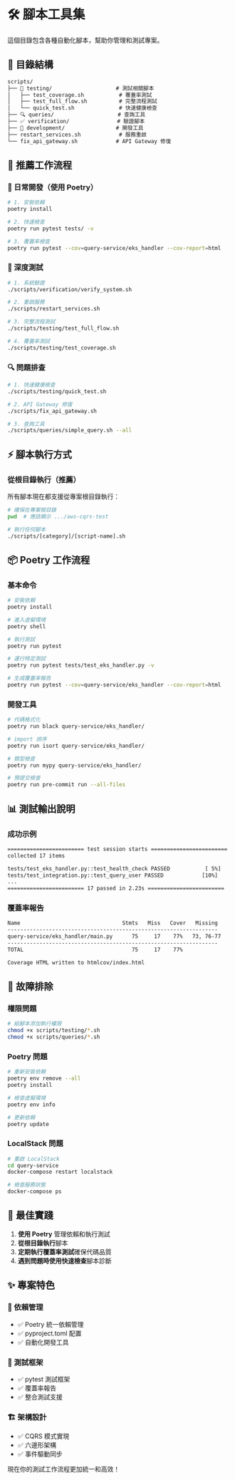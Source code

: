 # 🛠️ 腳本工具集

這個目錄包含各種自動化腳本，幫助你管理和測試專案。

## 📁 目錄結構

```txt
scripts/
├── 🧪 testing/                    # 測試相關腳本
│   ├── test_coverage.sh           # 覆蓋率測試
│   ├── test_full_flow.sh          # 完整流程測試
│   └── quick_test.sh              # 快速健康檢查
├── 🔍 queries/                    # 查詢工具
├── ✅ verification/               # 驗證腳本
├── 🔧 development/                # 開發工具
├── restart_services.sh            # 服務重啟
└── fix_api_gateway.sh            # API Gateway 修復
```

## 🚀 推薦工作流程

### 🎯 日常開發（使用 Poetry）

```bash
# 1. 安裝依賴
poetry install

# 2. 快速檢查
poetry run pytest tests/ -v

# 3. 覆蓋率檢查
poetry run pytest --cov=query-service/eks_handler --cov-report=html
```

### 🧪 深度測試

```bash
# 1. 系統驗證
./scripts/verification/verify_system.sh

# 2. 重啟服務
./scripts/restart_services.sh

# 3. 完整流程測試
./scripts/testing/test_full_flow.sh

# 4. 覆蓋率測試
./scripts/testing/test_coverage.sh
```

### 🔍 問題排查

```bash
# 1. 快速健康檢查
./scripts/testing/quick_test.sh

# 2. API Gateway 修復
./scripts/fix_api_gateway.sh

# 3. 查詢工具
./scripts/queries/simple_query.sh --all
```

## ⚡ 腳本執行方式

### 從根目錄執行（推薦）

所有腳本現在都支援從專案根目錄執行：

```bash
# 確保在專案根目錄
pwd  # 應該顯示 .../aws-cqrs-test

# 執行任何腳本
./scripts/[category]/[script-name].sh
```

## 📦 Poetry 工作流程

### 基本命令

```bash
# 安裝依賴
poetry install

# 進入虛擬環境
poetry shell

# 執行測試
poetry run pytest

# 運行特定測試
poetry run pytest tests/test_eks_handler.py -v

# 生成覆蓋率報告
poetry run pytest --cov=query-service/eks_handler --cov-report=html
```

### 開發工具

```bash
# 代碼格式化
poetry run black query-service/eks_handler/

# import 排序
poetry run isort query-service/eks_handler/

# 類型檢查
poetry run mypy query-service/eks_handler/

# 預提交檢查
poetry run pre-commit run --all-files
```

## 📊 測試輸出說明

### 成功示例

```txt
======================== test session starts ========================
collected 17 items

tests/test_eks_handler.py::test_health_check PASSED           [ 5%]
tests/test_integration.py::test_query_user PASSED            [10%]
...
======================== 17 passed in 2.23s ========================
```

### 覆蓋率報告

```txt
Name                                Stmts   Miss   Cover   Missing
------------------------------------------------------------------
query-service/eks_handler/main.py      75     17    77%   73, 76-77
------------------------------------------------------------------
TOTAL                                  75     17    77%

Coverage HTML written to htmlcov/index.html
```

## 🔧 故障排除

### 權限問題

```bash
# 給腳本添加執行權限
chmod +x scripts/testing/*.sh
chmod +x scripts/queries/*.sh
```

### Poetry 問題

```bash
# 重新安裝依賴
poetry env remove --all
poetry install

# 檢查虛擬環境
poetry env info

# 更新依賴
poetry update
```

### LocalStack 問題

```bash
# 重啟 LocalStack
cd query-service
docker-compose restart localstack

# 檢查服務狀態
docker-compose ps
```

## 📝 最佳實踐

1. **使用 Poetry** 管理依賴和執行測試
2. **從根目錄執行**腳本
3. **定期執行覆蓋率測試**確保代碼品質
4. **遇到問題時使用快速檢查**腳本診斷

## ✨ 專案特色

### 🔧 依賴管理

- ✅ Poetry 統一依賴管理
- ✅ pyproject.toml 配置
- ✅ 自動化開發工具

### 🧪 測試框架

- ✅ pytest 測試框架
- ✅ 覆蓋率報告
- ✅ 整合測試支援

### 🏗️ 架構設計

- ✅ CQRS 模式實現
- ✅ 六邊形架構
- ✅ 事件驅動同步

現在你的測試工作流程更加統一和高效！
